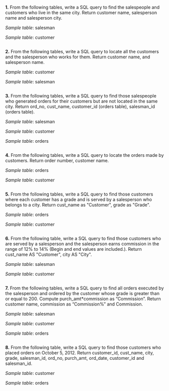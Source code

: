 **1.** From the following tables, write a SQL query to find the salespeople and customers who live in the same city. Return customer name, salesperson name and salesperson city.

*Sample table*: salesman

*Sample table*: customer

```sql

```

**2.** From the following tables, write a SQL query to locate all the customers and the salesperson who works for them. Return customer name, and salesperson name.

*Sample table*: customer

*Sample table*: salesman

```sql

```

**3.** From the following tables, write a SQL query to find those salespeople who generated orders for their customers but are not located in the same city. Return ord_no, cust_name, customer_id (orders table), salesman_id (orders table).

*Sample table*: salesman

*Sample table*: customer

*Sample table*: orders

```sql

```

**4.** From the following tables, write a SQL query to locate the orders made by customers. Return order number, customer name.

*Sample table*: orders

*Sample table*: customer

```sql

```

**5.** From the following tables, write a SQL query to find those customers where each customer has a grade and is served by a salesperson who belongs to a city. Return cust_name as "Customer", grade as "Grade".

*Sample table*: orders

*Sample table*: customer

```sql

```

**6.** From the following table, write a SQL query to find those customers who are served by a salesperson and the salesperson earns commission in the range of 12% to 14% (Begin and end values are included.). Return cust_name AS "Customer", city AS "City".

*Sample table*: salesman

*Sample table*: customer

```sql

```

**7.** From the following tables, write a SQL query to find all orders executed by the salesperson and ordered by the customer whose grade is greater than or equal to 200. Compute purch_amt*commission as “Commission”. Return customer name, commission as “Commission%” and Commission.

*Sample table*: salesman

*Sample table*: customer

*Sample table*: orders

```sql

```

**8.** From the following table, write a SQL query to find those customers who placed orders on October 5, 2012. Return customer_id, cust_name, city, grade, salesman_id, ord_no, purch_amt, ord_date, customer_id and salesman_id.

*Sample table*: customer

*Sample table*: orders

```sql

```